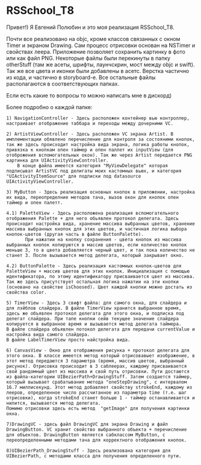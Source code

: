 # RSSchool_T8

Привет!) Я Евгений Полюбин и это моя реализация RSSchool_T8. 

Почти все реализовано на objc, кроме классов связанных с окном Timer и экраном Drawing. Сам процесс отрисовки основан на NSTimer и свойствах леера. Приложение позволяет сохранить картинку в фото или как файл PNG.
Некоторые файлы были перекинуты в папку otherStuff (там же асеты, шрифты, лаунчскрин, мост между objc и swift).
Так же все цвета и иконки были добавлены в асетс. Верстка частично из кода, и частично в storyboard-е.
Все остальные файлы располагаются в соответствующих папках.

Если есть какие то вопросы то можно написать мне в дискорд)

Более подробно о каждой папке:

    1) NavigationController - Здесь расположен контейнер вью контроллер, настраивает отображение таббара и переходы между дочерними VC.
        
    2) ArtistViewController - Здесь расположен VC экрана Artist. В имплементации обявлено перечисление для контроля за состояними кнопок, так же здесь происходит настройка вида экрана, логика работы кнопок, привязка к кнопкам опен таймер и опен паллет их inputView (для отоброжения вспомогательных окон). Так же через Artist передается PNG картинка для UIActivityViewController.
        В конце файла имеется категория "MyViewDelegate" которая подписыват ArtistVC под делигаты моих кастомных вьюх, и категория "UIActivityItemSource" для подписки под datasource UIActivityViewController.
        
    3) MyButton - Здесь реализация основных кнопок в приложении, настройка их вида, переопределние методов тача, вызов окон для кнопок опен таймер и опен палетт.
       
    4.1) PaletteView - Здесь расположена реализация вспомогательного отображения Palette + для него обьявлен протокол делегата. Здесь происходит настройка вида, хранение массива выбранных цветов, хранение массива выбранных кнопок для этих цветов, и частичная логика выбора кнопок-цветов (другая часть в файле ButtonPalette).
           При нажатии на кнопку сохранения - цвета кнопок из массива выбранных кнопок копируются в массив цветов, если количество кнопок меньше 3, то в цвета добавляется черный цвет, и так пока количество не станет 3. После вызывается метод делегата, который закрывает окно.
           
    4.2) ButtonPalette - Здесь реализация кастомных кнопок-цветов для PaletteView + массив цветов для этих кнопок. Инициализация с помощью идентификатора, по этому идентификатору присваивается цвет из массива. Так же здесь присутствует остальная логика нажатии на эти кнопки (основано на свойстве isChoosed). Цвет каждой кнопки можно достать из свойства color.
    
    5) TimerView - Здесь 3 свифт файла: для самого окна, для слайдера и для лэйблов слайдера. В файле TimerView хранится выбранное время, здесь же объявлен протокол делегата для этого окна, и подписка под делегат слайдера. При тапе кнопки сейв текущее значение слайдера копируется в выбранное время и вызывается метод делегата таймера.
    В файле слайдера объявлен потокол делегата для передачи currentValue и настройка вида самого слайдера.
    В файле LabelTimerView просто найстройка вида.
    
    6) CanvasView - Окно для отображения рисунка + протокол делегата для этого окна. В классе имеется метод который отрисовавыет изображение, в этот метод передаются 3 параметра (время, массив цветов, выбранный рисунок). Отрисовка происходит в 3 саблеерах, каждому присваивается свой рандомный цвет из массива и свой путь отрисовки. Пути достаются из файла-категории UIBezierPath+DrawingStuff. Затем создается таймер, который вызывает срабатывание метода "oneStepDrawing", с интервалом 16.7 миллисекунд. Этот метод добавляет свойству strokeEnd, каждому из лееров, определенное число рассчитанное из параметра time (т.е. шаг отрисовки), когда strokeEnd станет больше 1 - таймер останавливается и нилится, вызывается метод делегата.
    Помимо отрисовки здесь есть метод  "getImage" для получения картинки окна.
    
    7)DrawingVC - здесь файл DrawingVC для экрана Drawing и файл DrawingButton. VC хранит свойство выбранного объекта + перечисление для объектов. DrawingButton является сабклассом MyButton, с переопределенными методами тача для корректного отображения кнопок.
    
    8)UIBezierPath_DrawingStuff - Здесь реализована категория для UIBezierPath, с методами класса для получения определенного пути.


